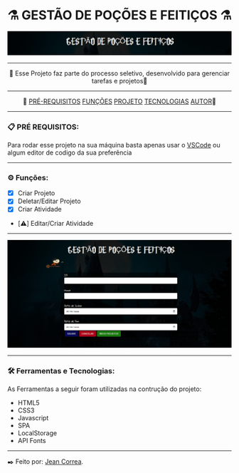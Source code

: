 # ⚗️ GESTÃO DE POÇÕES E FEITIÇOS ⚗️
<img src='./assets/gestaoreadme.png'>

---

<p align="center">🚀 Esse Projeto faz parte do processo seletivo, desenvolvido para gerenciar tarefas e projetos🚀 </p>

---
 
<p align = "center" >📌 
    <a href="#">PRÉ-REQUISITOS</a>
    <a href="#">FUNÇÕES</a>
    <a href="#">PROJETO</a>
    <a href="#">TECNOLOGIAS</a>
    <a href="#">AUTOR</a>📌 
</p> 

---

### 📋  PRÉ REQUISITOS: 
   <p >Para rodar esse projeto na sua máquina basta apenas usar o <a href="https://code.visualstudio.com/">VSCode</a> ou algum editor
      de codigo da sua preferência</p>

---

### ⚙️ Funções:

- [x] Criar Projeto
- [x] Deletar/Editar Projeto
- [x] Criar Atividade
- [⚠️] Editar/Criar Atividade

---

<img  src="./assets/animacaoreadme.gif">

---

### 🛠️ Ferramentas e Tecnologias:

As Ferramentas a seguir foram utilizadas na contrução do projeto:

- HTML5
- CSS3
- Javascript
- SPA
- LocalStorage
- API Fonts

---

✒️ Feito por: <a href="https://jeancorreaportfolio.com.br/">Jean Correa</a>. 
